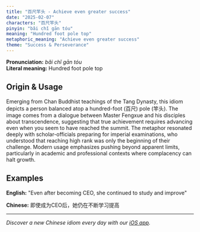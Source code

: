 ```yaml
---
title: "百尺竿头 - Achieve even greater success"
date: "2025-02-07"
characters: "百尺竿头"
pinyin: "bǎi chǐ gān tóu"
meaning: "Hundred foot pole top"
metaphoric_meaning: "Achieve even greater success"
theme: "Success & Perseverance"
---
```


**Pronunciation:** *bǎi chǐ gān tóu*  
**Literal meaning:** Hundred foot pole top

## Origin & Usage

Emerging from Chan Buddhist teachings of the Tang Dynasty, this idiom depicts a person balanced atop a hundred-foot (百尺) pole (竿头). The image comes from a dialogue between Master Fengxue and his disciples about transcendence, suggesting that true achievement requires advancing even when you seem to have reached the summit. The metaphor resonated deeply with scholar-officials preparing for imperial examinations, who understood that reaching high rank was only the beginning of their challenge. Modern usage emphasizes pushing beyond apparent limits, particularly in academic and professional contexts where complacency can halt growth.

## Examples

**English:** "Even after becoming CEO, she continued to study and improve"

**Chinese:** 即使成为CEO后，她仍在不断学习提高

---

*Discover a new Chinese idiom every day with our [iOS app](https://apps.apple.com/us/app/daily-chinese-idioms/id6670238264).*
